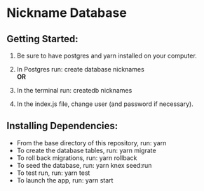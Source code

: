Nickname Database
=================

## Getting Started:
1. Be sure to have postgres and yarn installed on your computer.  

2. In Postgres run: create database nicknames  
**OR**  
2. In the terminal run: createdb nicknames  

3. In the index.js file, change user (and password if necessary).

## Installing Dependencies:
* From the base directory of this repository, run: yarn  
* To create the database tables, run: yarn migrate  
* To roll back migrations, run: yarn rollback  
* To seed the database, run: yarn knex seed:run  
* To test run, run: yarn test  
* To launch the app, run: yarn start  

